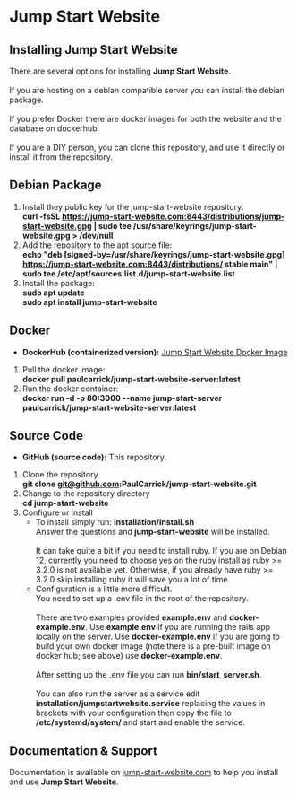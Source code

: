 # Jump Start Website

## Installing Jump Start Website
There are several options for installing **Jump Start Website**.\
\
If you are hosting on a debian compatible server you can install
the debian package.\
\
If you prefer Docker there are docker images for both the website
and the database on dockerhub.\
\
If you are a DIY person, you can clone this repository, and use it
directly or install it from the repository.

## Debian Package
1) Install they public key for the jump-start-website repository:\
   **curl -fsSL https://jump-start-website.com:8443/distributions/jump-start-website.gpg | sudo tee /usr/share/keyrings/jump-start-website.gpg > /dev/null**
2) Add the repository to the apt source file:\
   **echo "deb [signed-by=/usr/share/keyrings/jump-start-website.gpg] https://jump-start-website.com:8443/distributions/ stable main" | sudo tee /etc/apt/sources.list.d/jump-start-website.list**
3) Install the package:\
   **sudo apt update**\
   **sudo apt install jump-start-website**

## Docker
- **DockerHub (containerized version):** [Jump Start Website Docker Image](https://hub.docker.com/repository/docker/paulcarrick/jump-start-website-server/tags/latest/sha256-a847743b1016adf7dd1a3ff369f032fa3a7dac97ef226924e08f5e28e5a2faa4)
1) Pull the docker image:\
   **docker pull paulcarrick/jump-start-website-server:latest**
2) Run the docker container:\
   **docker run -d -p 80:3000 --name jump-start-server paulcarrick/jump-start-website-server:latest**

## Source Code
- **GitHub (source code):** This repository.
1) Clone the repository\
   **git clone git@github.com:PaulCarrick/jump-start-website.git**
2) Change to the repository directory\
   **cd jump-start-website**
3) Configure or install
   * To install simply run: **installation/install.sh**\
   Answer the questions and **jump-start-website** will be installed.\
   \
   It can take quite a bit if you need to install ruby. If you are on Debian 12,
   currently you need to choose yes on the ruby install as ruby >= 3.2.0
   is not available yet. Otherwise, if you already have ruby >= 3.2.0
   skip installing ruby it will save you a lot of time.
   * Configuration is a little more difficult.\
   You need to set up a .env file in the root of the repository.\
   \
   There are two examples provided **example.env** and **docker-example.env**.
   Use **example.env** if you are running the rails app locally on the server.
   Use **docker-example.env** if you are going to build your own docker image
   (note there is a pre-built image on docker hub; see above) use **docker-example.env**.\
   \
   After setting up the .env file you can run **bin/start_server.sh**.\
   \
   You can also run the server as a service edit **installation/jumpstartwebsite.service**
   replacing the values in brackets with your configuration then copy the file to
   **/etc/systemd/system/** and start and enable the service.

## Documentation & Support  
Documentation is available on [jump-start-website.com](https://jump-start-website.com) to help you install and use **Jump Start Website**.

